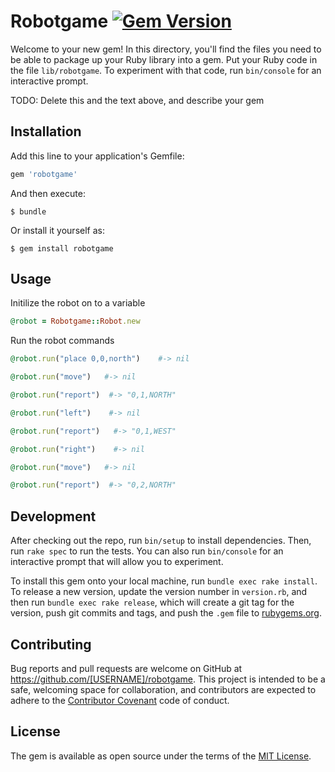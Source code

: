 # Robotgame [![Gem Version](https://badge.fury.io/rb/robotgame.svg)](https://badge.fury.io/rb/robotgame)

Welcome to your new gem! In this directory, you'll find the files you need to be able to package up your Ruby library into a gem. Put your Ruby code in the file `lib/robotgame`. To experiment with that code, run `bin/console` for an interactive prompt.

TODO: Delete this and the text above, and describe your gem

## Installation

Add this line to your application's Gemfile:

```ruby
gem 'robotgame'
```

And then execute:

    $ bundle

Or install it yourself as:

    $ gem install robotgame

## Usage

Initilize the robot on to a variable
```ruby
@robot = Robotgame::Robot.new
```

Run the robot commands
```ruby
@robot.run("place 0,0,north")    #-> nil

@robot.run("move")   #-> nil

@robot.run("report")  #-> "0,1,NORTH"

@robot.run("left")    #-> nil

@robot.run("report")   #-> "0,1,WEST"

@robot.run("right")    #-> nil

@robot.run("move")   #-> nil

@robot.run("report")  #-> "0,2,NORTH"

```

## Development

After checking out the repo, run `bin/setup` to install dependencies. Then, run `rake spec` to run the tests. You can also run `bin/console` for an interactive prompt that will allow you to experiment.

To install this gem onto your local machine, run `bundle exec rake install`. To release a new version, update the version number in `version.rb`, and then run `bundle exec rake release`, which will create a git tag for the version, push git commits and tags, and push the `.gem` file to [rubygems.org](https://rubygems.org).

## Contributing

Bug reports and pull requests are welcome on GitHub at https://github.com/[USERNAME]/robotgame. This project is intended to be a safe, welcoming space for collaboration, and contributors are expected to adhere to the [Contributor Covenant](http://contributor-covenant.org) code of conduct.


## License

The gem is available as open source under the terms of the [MIT License](http://opensource.org/licenses/MIT).

